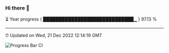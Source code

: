 ### Hi there 👋

⏳ Year progress { █████████████████████████████▁ } 97.13 %

---

⏰ Updated on Wed, 21 Dec 2022 12:14:19 GMT

![Progress Bar CI](https://github.com/Shyam-Makwana/GitHub-Actions-Demo/workflows/Progress%20Bar%20CI/badge.svg)
